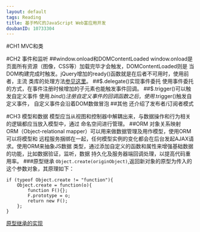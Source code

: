 ```yaml
---
layout: default
tags: Reading
title: 基于MVC的JavaScript Web富应用开发
doubanID: 10733304
---
```

#CH1 MVC和类

#CH2 事件和监听
##window.onload和DOMContentLoaded
window.onload是页面所有资源（图像，CSS等）加载完毕才会触发，DOMContentLoaded则是
当DOM构建完成时触发。jQuery增加的ready()函数就是在后者不可用时，使用前者，主流
类库的处理方法[参见这里](http://varnow.org/?p=77)。
##$.delegate()实现事件委托
使用事件委托的方式，在事件注册时候增加的子元素也能触发事件回调。
##$.trigger()可以触发自定义事件
使用$.bind()注册自定义事件的回调函数之后，使用$.trigger()触发自定义事件，
自定义事件会沿着DOM数做冒泡
##其他
还介绍了发布者/订阅者模式

#CH3 模型和数据
模型应当从视图和控制器中解耦出来，与数据操作和行为相关的逻辑都应当放入模型中，通过
命名空间进行管理。
##ORM 对象关系映射
ORM（Object-relational mapper）可以用来做数据管理及用作模型，使用ORM可以将模型和
远程服务捆绑在一起，任何模型实例的变化都会在后台发起AJAX请求。使用ORM来抽象JS数据
类型，通过添加自定义的函数和属性来增强基础数据的功能，比如数据验证，监听，数据
持久化及服务器端回调处理，以提高代码重用率。
###原型继承
`Object.create(originObject)`,返回新对象的原型为传入的这个参数对象，其原理如下：


    if (typeof Object.create != "function"){
        Object.create = function(o){
            function F(){};
            F.prototype = o;
            return new F();
        };
    }

[原型继承的实现](https://gist.github.com/wangyuzju/5554859)